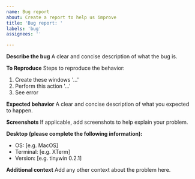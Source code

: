 ```yaml
---
name: Bug report
about: Create a report to help us improve
title: 'Bug report: '
labels: 'bug'
assignees: ''

---
```


**Describe the bug**
A clear and concise description of what the bug is.

**To Reproduce**
Steps to reproduce the behavior:
1. Create these windows '...'
2. Perform this action '...'
4. See error

**Expected behavior**
A clear and concise description of what you expected to happen.

**Screenshots**
If applicable, add screenshots to help explain your problem.

**Desktop (please complete the following information):**
 - OS: [e.g. MacOS]
 - Terminal: [e.g. XTerm]
 - Version: [e.g. tinywin 0.2.1]

**Additional context**
Add any other context about the problem here.
